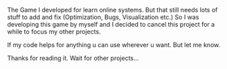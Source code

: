 The Game I developed for learn online systems. 
But that still needs lots of stuff to add and fix (Optimization, Bugs, Visualization etc.)
So I was developing this game by myself and I decided to cancel this project for a while to focus my other projects. 


If my code helps for anything u can use wherever u want. But let me know.

Thanks for reading it. Wait for other projects...
